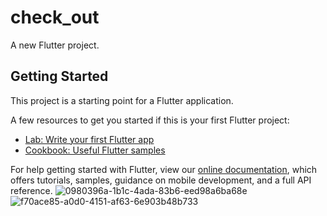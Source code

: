 # check_out

A new Flutter project.

## Getting Started

This project is a starting point for a Flutter application.

A few resources to get you started if this is your first Flutter project:

- [Lab: Write your first Flutter app](https://flutter.dev/docs/get-started/codelab)
- [Cookbook: Useful Flutter samples](https://flutter.dev/docs/cookbook)

For help getting started with Flutter, view our
[online documentation](https://flutter.dev/docs), which offers tutorials,
samples, guidance on mobile development, and a full API reference.
![0980396a-1b1c-4ada-83b6-eed98a6ba68e](https://user-images.githubusercontent.com/84958454/155408608-3ee5e138-4703-42a0-b0ca-0ed4133b1757.jpg)
![f70ace85-a0d0-4151-af63-6e903b48b733](https://user-images.githubusercontent.com/84958454/155408625-7182c23e-28d2-452b-b7a4-b5fb38ea9051.jpg)
